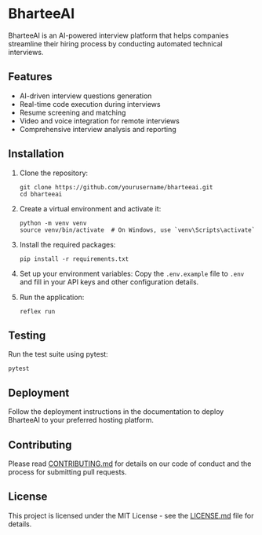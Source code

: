 # BharteeAI

BharteeAI is an AI-powered interview platform that helps companies streamline their hiring process by conducting automated technical interviews.

## Features

- AI-driven interview questions generation
- Real-time code execution during interviews
- Resume screening and matching
- Video and voice integration for remote interviews
- Comprehensive interview analysis and reporting

## Installation

1. Clone the repository:
   ```
   git clone https://github.com/yourusername/bharteeai.git
   cd bharteeai
   ```

2. Create a virtual environment and activate it:
   ```
   python -m venv venv
   source venv/bin/activate  # On Windows, use `venv\Scripts\activate`
   ```

3. Install the required packages:
   ```
   pip install -r requirements.txt
   ```

4. Set up your environment variables:
   Copy the `.env.example` file to `.env` and fill in your API keys and other configuration details.

5. Run the application:
   ```
   reflex run
   ```

## Testing

Run the test suite using pytest:
```
pytest
```

## Deployment

Follow the deployment instructions in the documentation to deploy BharteeAI to your preferred hosting platform.

## Contributing

Please read [CONTRIBUTING.md](CONTRIBUTING.md) for details on our code of conduct and the process for submitting pull requests.

## License

This project is licensed under the MIT License - see the [LICENSE.md](LICENSE.md) file for details.